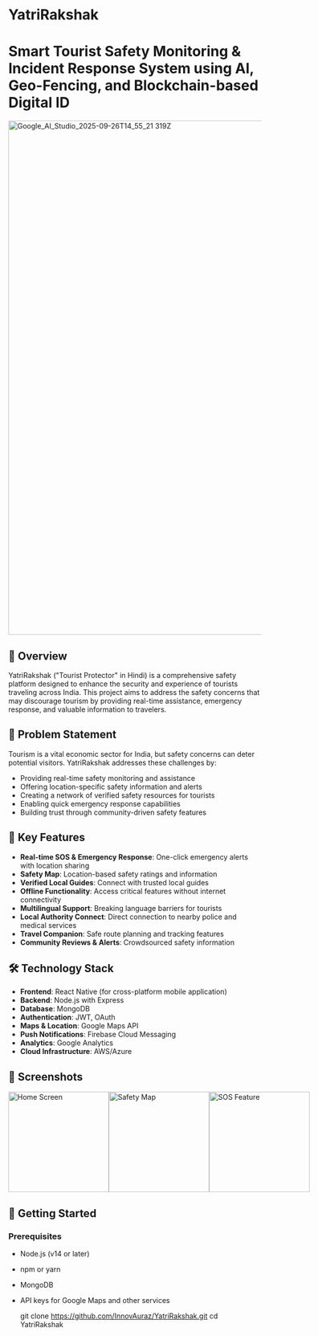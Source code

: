 # YatriRakshak
# Smart Tourist Safety Monitoring & Incident Response System using Al, Geo-Fencing, and Blockchain-based Digital ID
<img width="1024" height="1024" alt="Google_AI_Studio_2025-09-26T14_55_21 319Z" src="https://github.com/user-attachments/assets/32e94e09-2e3e-4e39-a345-d343228b800d" />


## 🌟 Overview

YatriRakshak ("Tourist Protector" in Hindi) is a comprehensive safety platform designed to enhance the security and experience of tourists traveling across India. This project aims to address the safety concerns that may discourage tourism by providing real-time assistance, emergency response, and valuable information to travelers.

## 🎯 Problem Statement
Tourism is a vital economic sector for India, but safety concerns can deter potential visitors. YatriRakshak addresses these challenges by:

- Providing real-time safety monitoring and assistance
- Offering location-specific safety information and alerts
- Creating a network of verified safety resources for tourists
- Enabling quick emergency response capabilities
- Building trust through community-driven safety features

## 🔑 Key Features
- **Real-time SOS & Emergency Response**: One-click emergency alerts with location sharing
- **Safety Map**: Location-based safety ratings and information
- **Verified Local Guides**: Connect with trusted local guides
- **Offline Functionality**: Access critical features without internet connectivity
- **Multilingual Support**: Breaking language barriers for tourists
- **Local Authority Connect**: Direct connection to nearby police and medical services
- **Travel Companion**: Safe route planning and tracking features
- **Community Reviews & Alerts**: Crowdsourced safety information

## 🛠️ Technology Stack
- **Frontend**: React Native (for cross-platform mobile application)
- **Backend**: Node.js with Express
- **Database**: MongoDB
- **Authentication**: JWT, OAuth
- **Maps & Location**: Google Maps API
- **Push Notifications**: Firebase Cloud Messaging
- **Analytics**: Google Analytics
- **Cloud Infrastructure**: AWS/Azure

## 📱 Screenshots
<div style="display: flex; justify-content: space-between;">
    <img src="https://via.placeholder.com/200?text=Home+Screen" alt="Home Screen" width="200"/>
    <img src="https://via.placeholder.com/200?text=Safety+Map" alt="Safety Map" width="200"/>
    <img src="https://via.placeholder.com/200?text=SOS+Feature" alt="SOS Feature" width="200"/>
</div>

## 🚀 Getting Started
### Prerequisites
- Node.js (v14 or later)
- npm or yarn
- MongoDB
- API keys for Google Maps and other services

   git clone https://github.com/InnovAuraz/YatriRakshak.git
   cd YatriRakshak
